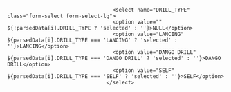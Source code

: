                                       <select name="DRILL_TYPE" class="form-select form-select-lg">
                                      <option value="" ${!parsedData[i].DRILL_TYPE ? 'selected' : ''}>NULL</option>
                                      <option value="LANCING" ${parsedData[i].DRILL_TYPE === 'LANCING' ? 'selected' : ''}>LANCING</option>
                                      <option value="DANGO DRILL" ${parsedData[i].DRILL_TYPE === 'DANGO DRILL' ? 'selected' : ''}>DANGO DRILL</option>
                                      <option value="SELF" ${parsedData[i].DRILL_TYPE === 'SELF' ? 'selected' : ''}>SELF</option>
                                    </select>

